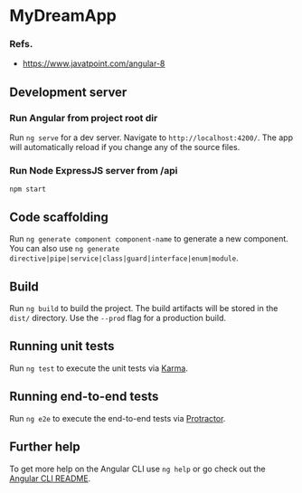 # MyDreamApp
  ### Refs.
  - https://www.javatpoint.com/angular-8

## Development server


### Run Angular from project root dir
Run `ng serve` for a dev server. Navigate to `http://localhost:4200/`. The app will automatically reload if you change any of the source files.

### Run Node ExpressJS server from /api
`npm start`


## Code scaffolding

Run `ng generate component component-name` to generate a new component. You can also use `ng generate directive|pipe|service|class|guard|interface|enum|module`.

## Build

Run `ng build` to build the project. The build artifacts will be stored in the `dist/` directory. Use the `--prod` flag for a production build.

## Running unit tests

Run `ng test` to execute the unit tests via [Karma](https://karma-runner.github.io).

## Running end-to-end tests

Run `ng e2e` to execute the end-to-end tests via [Protractor](http://www.protractortest.org/).

## Further help

To get more help on the Angular CLI use `ng help` or go check out the [Angular CLI README](https://github.com/angular/angular-cli/blob/master/README.md).
